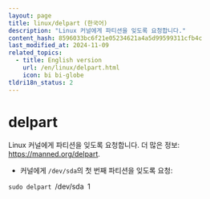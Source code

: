 ```yaml
---
layout: page
title: linux/delpart (한국어)
description: "Linux 커널에게 파티션을 잊도록 요청합니다."
content_hash: 8596033bc6f21e05234621a4a5d99599311cfb4c
last_modified_at: 2024-11-09
related_topics:
  - title: English version
    url: /en/linux/delpart.html
    icon: bi bi-globe
tldri18n_status: 2
---
```

# delpart

Linux 커널에게 파티션을 잊도록 요청합니다.
더 많은 정보: <https://manned.org/delpart>.

- 커널에게 `/dev/sda`의 첫 번째 파티션을 잊도록 요청:

`sudo delpart `<span class="tldr-var badge badge-pill bg-dark-lm bg-white-dm text-white-lm text-dark-dm font-weight-bold">/dev/sda</span>` `<span class="tldr-var badge badge-pill bg-dark-lm bg-white-dm text-white-lm text-dark-dm font-weight-bold">1</span>
